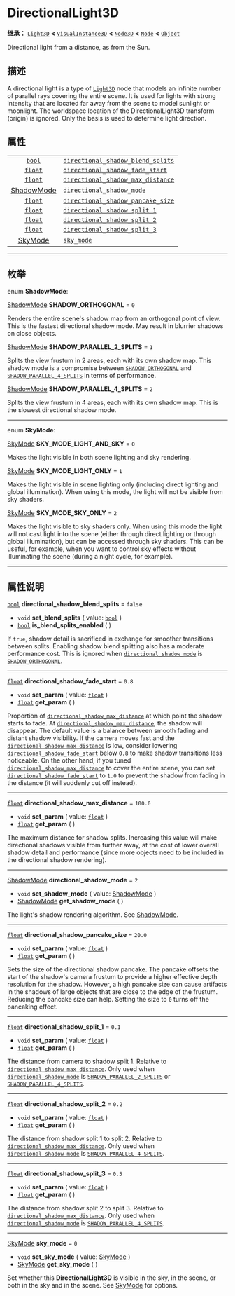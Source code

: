 <!-- ⚠ 请勿编辑本文件 ⚠ -->
<!-- 本文档使用脚本从 WeDot 引擎源码仓库生成。 -->
<!-- 生成脚本：https://github.com/WeDot-Engine/WeDot/tree/4.3/doc/tools/make_md.py； -->
<!-- 原文件：https://github.com/WeDot-Engine/WeDot/tree/4.3/doc/classes/DirectionalLight3D.xml。 -->

<div id="_class_directionallight3d"></div>

# DirectionalLight3D

**继承：** [`Light3D`](class_light3d.md) **<** [`VisualInstance3D`](class_visualinstance3d.md) **<** [`Node3D`](class_node3d.md) **<** [`Node`](class_node.md) **<** [`Object`](class_object.md)

Directional light from a distance, as from the Sun.

## 描述

A directional light is a type of [`Light3D`](class_light3d.md) node that models an infinite number of parallel rays covering the entire scene. It is used for lights with strong intensity that are located far away from the scene to model sunlight or moonlight. The worldspace location of the DirectionalLight3D transform (origin) is ignored. Only the basis is used to determine light direction.

## 属性

|||
|:-:|:--|
| [`bool`](class_bool.md)                           | [`directional_shadow_blend_splits`](#class_directionallight3d_property_directional_shadow_blend_splits) | ``false`` |
| [`float`](class_float.md)                         | [`directional_shadow_fade_start`](#class_directionallight3d_property_directional_shadow_fade_start)     | ``0.8``   |
| [`float`](class_float.md)                         | [`directional_shadow_max_distance`](#class_directionallight3d_property_directional_shadow_max_distance) | ``100.0`` |
| [ShadowMode](#enum_directionallight3d_shadowmode) | [`directional_shadow_mode`](#class_directionallight3d_property_directional_shadow_mode)                 | ``2``     |
| [`float`](class_float.md)                         | [`directional_shadow_pancake_size`](#class_directionallight3d_property_directional_shadow_pancake_size) | ``20.0``  |
| [`float`](class_float.md)                         | [`directional_shadow_split_1`](#class_directionallight3d_property_directional_shadow_split_1)           | ``0.1``   |
| [`float`](class_float.md)                         | [`directional_shadow_split_2`](#class_directionallight3d_property_directional_shadow_split_2)           | ``0.2``   |
| [`float`](class_float.md)                         | [`directional_shadow_split_3`](#class_directionallight3d_property_directional_shadow_split_3)           | ``0.5``   |
| [SkyMode](#enum_directionallight3d_skymode)       | [`sky_mode`](#class_directionallight3d_property_sky_mode)                                               | ``0``     |

<!-- rst-class:: classref-section-separator -->

---

## 枚举

<div id="_class_enum_directionallight3d_shadowmode"></div>

enum **ShadowMode**: <div id="enum_directionallight3d_shadowmode"></div>

<div id="_class_directionallight3d_constant_shadow_orthogonal"></div>

[ShadowMode](#enum_directionallight3d_shadowmode) **SHADOW_ORTHOGONAL** = ``0``

Renders the entire scene's shadow map from an orthogonal point of view. This is the fastest directional shadow mode. May result in blurrier shadows on close objects.

<div id="_class_directionallight3d_constant_shadow_parallel_2_splits"></div>

[ShadowMode](#enum_directionallight3d_shadowmode) **SHADOW_PARALLEL_2_SPLITS** = ``1``

Splits the view frustum in 2 areas, each with its own shadow map. This shadow mode is a compromise between [`SHADOW_ORTHOGONAL`](#class_directionallight3d_constant_shadow_orthogonal) and [`SHADOW_PARALLEL_4_SPLITS`](#class_directionallight3d_constant_shadow_parallel_4_splits) in terms of performance.

<div id="_class_directionallight3d_constant_shadow_parallel_4_splits"></div>

[ShadowMode](#enum_directionallight3d_shadowmode) **SHADOW_PARALLEL_4_SPLITS** = ``2``

Splits the view frustum in 4 areas, each with its own shadow map. This is the slowest directional shadow mode.

<!-- rst-class:: classref-item-separator -->

---

<div id="_class_enum_directionallight3d_skymode"></div>

enum **SkyMode**: <div id="enum_directionallight3d_skymode"></div>

<div id="_class_directionallight3d_constant_sky_mode_light_and_sky"></div>

[SkyMode](#enum_directionallight3d_skymode) **SKY_MODE_LIGHT_AND_SKY** = ``0``

Makes the light visible in both scene lighting and sky rendering.

<div id="_class_directionallight3d_constant_sky_mode_light_only"></div>

[SkyMode](#enum_directionallight3d_skymode) **SKY_MODE_LIGHT_ONLY** = ``1``

Makes the light visible in scene lighting only (including direct lighting and global illumination). When using this mode, the light will not be visible from sky shaders.

<div id="_class_directionallight3d_constant_sky_mode_sky_only"></div>

[SkyMode](#enum_directionallight3d_skymode) **SKY_MODE_SKY_ONLY** = ``2``

Makes the light visible to sky shaders only. When using this mode the light will not cast light into the scene (either through direct lighting or through global illumination), but can be accessed through sky shaders. This can be useful, for example, when you want to control sky effects without illuminating the scene (during a night cycle, for example).

<!-- rst-class:: classref-section-separator -->

---

## 属性说明

<div id="_class_directionallight3d_property_directional_shadow_blend_splits"></div>

[`bool`](class_bool.md) **directional_shadow_blend_splits** = ``false`` <div id="class_directionallight3d_property_directional_shadow_blend_splits"></div>

- `void` **set_blend_splits** ( value: [`bool`](class_bool.md) )
- [`bool`](class_bool.md) **is_blend_splits_enabled** ( )

If `true`, shadow detail is sacrificed in exchange for smoother transitions between splits. Enabling shadow blend splitting also has a moderate performance cost. This is ignored when [`directional_shadow_mode`](#class_directionallight3d_property_directional_shadow_mode) is [`SHADOW_ORTHOGONAL`](#class_directionallight3d_constant_shadow_orthogonal).

<!-- rst-class:: classref-item-separator -->

---

<div id="_class_directionallight3d_property_directional_shadow_fade_start"></div>

[`float`](class_float.md) **directional_shadow_fade_start** = ``0.8`` <div id="class_directionallight3d_property_directional_shadow_fade_start"></div>

- `void` **set_param** ( value: [`float`](class_float.md) )
- [`float`](class_float.md) **get_param** ( )

Proportion of [`directional_shadow_max_distance`](#class_directionallight3d_property_directional_shadow_max_distance) at which point the shadow starts to fade. At [`directional_shadow_max_distance`](#class_directionallight3d_property_directional_shadow_max_distance), the shadow will disappear. The default value is a balance between smooth fading and distant shadow visibility. If the camera moves fast and the [`directional_shadow_max_distance`](#class_directionallight3d_property_directional_shadow_max_distance) is low, consider lowering [`directional_shadow_fade_start`](#class_directionallight3d_property_directional_shadow_fade_start) below `0.8` to make shadow transitions less noticeable. On the other hand, if you tuned [`directional_shadow_max_distance`](#class_directionallight3d_property_directional_shadow_max_distance) to cover the entire scene, you can set [`directional_shadow_fade_start`](#class_directionallight3d_property_directional_shadow_fade_start) to `1.0` to prevent the shadow from fading in the distance (it will suddenly cut off instead).

<!-- rst-class:: classref-item-separator -->

---

<div id="_class_directionallight3d_property_directional_shadow_max_distance"></div>

[`float`](class_float.md) **directional_shadow_max_distance** = ``100.0`` <div id="class_directionallight3d_property_directional_shadow_max_distance"></div>

- `void` **set_param** ( value: [`float`](class_float.md) )
- [`float`](class_float.md) **get_param** ( )

The maximum distance for shadow splits. Increasing this value will make directional shadows visible from further away, at the cost of lower overall shadow detail and performance (since more objects need to be included in the directional shadow rendering).

<!-- rst-class:: classref-item-separator -->

---

<div id="_class_directionallight3d_property_directional_shadow_mode"></div>

[ShadowMode](#enum_directionallight3d_shadowmode) **directional_shadow_mode** = ``2`` <div id="class_directionallight3d_property_directional_shadow_mode"></div>

- `void` **set_shadow_mode** ( value: [ShadowMode](#enum_directionallight3d_shadowmode) )
- [ShadowMode](#enum_directionallight3d_shadowmode) **get_shadow_mode** ( )

The light's shadow rendering algorithm. See [ShadowMode](#enum_directionallight3d_shadowmode).

<!-- rst-class:: classref-item-separator -->

---

<div id="_class_directionallight3d_property_directional_shadow_pancake_size"></div>

[`float`](class_float.md) **directional_shadow_pancake_size** = ``20.0`` <div id="class_directionallight3d_property_directional_shadow_pancake_size"></div>

- `void` **set_param** ( value: [`float`](class_float.md) )
- [`float`](class_float.md) **get_param** ( )

Sets the size of the directional shadow pancake. The pancake offsets the start of the shadow's camera frustum to provide a higher effective depth resolution for the shadow. However, a high pancake size can cause artifacts in the shadows of large objects that are close to the edge of the frustum. Reducing the pancake size can help. Setting the size to `0` turns off the pancaking effect.

<!-- rst-class:: classref-item-separator -->

---

<div id="_class_directionallight3d_property_directional_shadow_split_1"></div>

[`float`](class_float.md) **directional_shadow_split_1** = ``0.1`` <div id="class_directionallight3d_property_directional_shadow_split_1"></div>

- `void` **set_param** ( value: [`float`](class_float.md) )
- [`float`](class_float.md) **get_param** ( )

The distance from camera to shadow split 1. Relative to [`directional_shadow_max_distance`](#class_directionallight3d_property_directional_shadow_max_distance). Only used when [`directional_shadow_mode`](#class_directionallight3d_property_directional_shadow_mode) is [`SHADOW_PARALLEL_2_SPLITS`](#class_directionallight3d_constant_shadow_parallel_2_splits) or [`SHADOW_PARALLEL_4_SPLITS`](#class_directionallight3d_constant_shadow_parallel_4_splits).

<!-- rst-class:: classref-item-separator -->

---

<div id="_class_directionallight3d_property_directional_shadow_split_2"></div>

[`float`](class_float.md) **directional_shadow_split_2** = ``0.2`` <div id="class_directionallight3d_property_directional_shadow_split_2"></div>

- `void` **set_param** ( value: [`float`](class_float.md) )
- [`float`](class_float.md) **get_param** ( )

The distance from shadow split 1 to split 2. Relative to [`directional_shadow_max_distance`](#class_directionallight3d_property_directional_shadow_max_distance). Only used when [`directional_shadow_mode`](#class_directionallight3d_property_directional_shadow_mode) is [`SHADOW_PARALLEL_4_SPLITS`](#class_directionallight3d_constant_shadow_parallel_4_splits).

<!-- rst-class:: classref-item-separator -->

---

<div id="_class_directionallight3d_property_directional_shadow_split_3"></div>

[`float`](class_float.md) **directional_shadow_split_3** = ``0.5`` <div id="class_directionallight3d_property_directional_shadow_split_3"></div>

- `void` **set_param** ( value: [`float`](class_float.md) )
- [`float`](class_float.md) **get_param** ( )

The distance from shadow split 2 to split 3. Relative to [`directional_shadow_max_distance`](#class_directionallight3d_property_directional_shadow_max_distance). Only used when [`directional_shadow_mode`](#class_directionallight3d_property_directional_shadow_mode) is [`SHADOW_PARALLEL_4_SPLITS`](#class_directionallight3d_constant_shadow_parallel_4_splits).

<!-- rst-class:: classref-item-separator -->

---

<div id="_class_directionallight3d_property_sky_mode"></div>

[SkyMode](#enum_directionallight3d_skymode) **sky_mode** = ``0`` <div id="class_directionallight3d_property_sky_mode"></div>

- `void` **set_sky_mode** ( value: [SkyMode](#enum_directionallight3d_skymode) )
- [SkyMode](#enum_directionallight3d_skymode) **get_sky_mode** ( )

Set whether this **DirectionalLight3D** is visible in the sky, in the scene, or both in the sky and in the scene. See [SkyMode](#enum_directionallight3d_skymode) for options.

[^virtual]: 本方法通常需要用户覆盖才能生效。
[^const]: 本方法无副作用，不会修改该实例的任何成员变量。
[^vararg]: 本方法除了能接受在此处描述的参数外，还能够继续接受任意数量的参数。
[^constructor]: 本方法用于构造某个类型。
[^static]: 调用本方法无需实例，可直接使用类名进行调用。
[^operator]: 本方法描述的是使用本类型作为左操作数的有效运算符。
[^bitfield]: 这个值是由下列位标志构成位掩码的整数。
[^void]: 无返回值。
